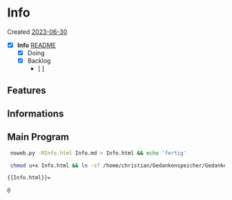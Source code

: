 # Info
Created [2023-06-30]()

- [X]  **Info** [README](README.md)
    - [X] Doing
    - [X] Backlog
       - [ ] 

## Features

## Informations

## Main Program

```bash
 noweb.py -RInfo.html Info.md > Info.html && echo 'fertig' 
```


```bash
 chmod u+x Info.html && ln -sf /home/christian/Gedankenspeicher/Gedankenspeicherwiki/Naturwissenschaften_und_Instrumentarien/Nachhilfe_Job/Nachhilfe_Schüler/Daniel_Söhl/Github-Informatik-Nachhilfe/Info.html ~/.local/bin/Info.html && echo 'fertig'
 ```

```html
{{Info.html}}=

@

```
